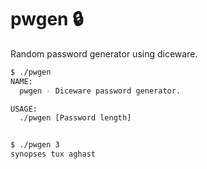 # pwgen 🔒
Random password generator using diceware.

```bash
$ ./pwgen
NAME:
  pwgen - Diceware password generator.

USAGE:
  ./pwgen [Password length]


$ ./pwgen 3
synopses tux aghast
```
